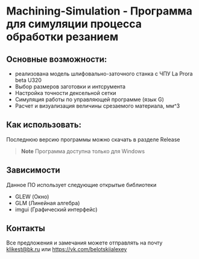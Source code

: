 # Machining-Simulation - Программа для симуляции процесса обработки резанием

## Основные возможности:

* реализована модель шлифовально-заточного станка с ЧПУ La Prora beta U320
* Выбор размеров заготовки и интсрумента
* Настройка точности дексельной сетки
* Симуляция работы по управляющей программе (язык G)
* Расчет и визуализация величины срезаемого материала, мм^3


## Как использовать:
Последнюю версию программы можно скачать в разделе Release

> **Note**
> Программа доступна только для Windows

## Зависимости

Данное ПО использует следующие открытые библиотеки

- GLEW (Окно)
- GLM (Линейная алгебра)
- imgui (Графический интерфейс)

## Контакты
Все предложения и замечания можете отправлять на почту klikest@bk.ru или https://vk.com/belotskiialexey
